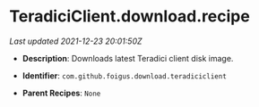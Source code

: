 # TeradiciClient.download.recipe

_Last updated 2021-12-23 20:01:50Z_

- **Description**: Downloads latest Teradici client disk image.

- **Identifier**: `com.github.foigus.download.teradiciclient`

- **Parent Recipes**: `None`
